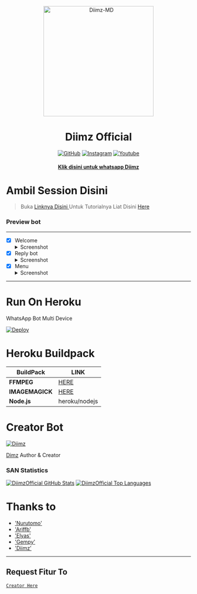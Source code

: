 <div align="center">
<img src="https://i.postimg.cc/59z2fSJH/Picsart-22-07-30-18-30-27-233.jpg" alt="Diimz-MD" width="300" />

</p>
<h1 align="center">Diimz Official</h1>

>
>
>
</div>
<p align="center">
  <a href="https://github.com/DiimzOfficial"><img title="GitHub" src="https://img.shields.io/badge/Github-ramlaidi.svg?style=for-the-badge&logo=github" /></a>
  <a href="httts://instagram.com/xydmzzzz"><img title="Instagram " src="https://img.shields.io/badge/Instagram-xydmzzzz.svg?style=for-the-badge&logo=instagram" /></a>
  <a href="https://youtube.com/channel/UC6QMJdMtd8ljZYO8Liypwng"><img title="Youtube" src="https://img.shields.io/badge/Youtube-Hyzerr.svg?style=for-the-badge&logo=youtube" /></a>
  <h4 align="center">
  <a
  <a href="https://wa.me/6281270120658">Klik disini untuk whatsapp Diimz </a>
</h4>
</p>

# Ambil Session Disini

> Buka [ Linknya Disini ](https://replit.com/@zeeoneofc/Session-Md?lita=1&outputonly=1#.replit) 
> Untuk Tutorialnya Liat Disini [ Here ](https://youtube.com/channel/UCZoVmApPxtLYgUWwBD4nbCw) 

### Preview bot
------------------
- [x] Welcome <details><summary>Screenshot</summary><img src="https://telegra.ph/file/87c4996d3368e0d0add74.jpg"></details>
- [x] Reply bot <details><summary>Screenshot</summary><img src="https://telegra.ph/file/5f15ad8a26c06115e35e3.jpg"></details>
- [x] Menu  <details><summary>Screenshot</summary><img src="https://telegra.ph/file/d674b1b15748d37e260c7.jpg"></details>
------------------

# Run On Heroku

WhatsApp Bot Multi Device

[![Deploy](https://www.herokucdn.com/deploy/button.svg)](https://heroku.com/deploy?template=https://github.com/ramlaidi/IrsanBotz)


# Heroku Buildpack

| BuildPack | LINK |
|--------|--------|
| **FFMPEG** |[HERE](https://github.com/jonathanong/heroku-buildpack-ffmpeg-latest) |
| **IMAGEMAGICK** | [HERE](https://github.com/mcollina/heroku-buildpack-imagemagick.git) |
| **Node.js**     | heroku/nodejs|

# Creator Bot
 [![Diimz](https://github.com/DiimzOfficial.png?size=200)](https://github.com/DiimzOfficial) 

[Dimz](https://github.com/DiimzOfficial)
 Author & Creator
 
### SAN Statistics

[![DiimzOfficial GitHub Stats](https://github-readme-stats.vercel.app/api?username=DiimzOfficial&show_icons=true&hide=issues&theme=radical)](https://github-readme-stats.vercel.app)
[![DiimzOfficial Top Languages](https://github-readme-stats.vercel.app/api/top-langs?username=GempyTon&layout=compact&theme=radical)](https://github-readme-stats.vercel.app)

# Thanks to
-    ['Nurutomo'](https://github.com/Nurutomo)
-    ['Ariffb'](https://github.com/ariffb25)
-    ['Elyas'](https://github.com/Paquito1923)
-    ['Gempy'](https://github.com/GempyTon)
-    ['Diimz'](https://github.com/DiimzOfficial)

---------

## Request Fitur To
[`Creator Here`](https://wa.me/6281270120658?text=Banh+Tmbhin+Fitur+Lainnya) 
